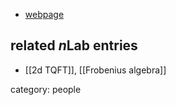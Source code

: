 

* [webpage](http://home.gwu.edu/~labrams/)

## related $n$Lab entries

* [[2d TQFT]], [[Frobenius algebra]]

category: people